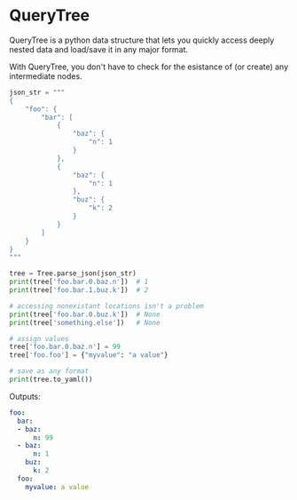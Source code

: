 # QueryTree

QueryTree is a python data structure that lets you quickly access deeply nested data and load/save it in any major format.

With QueryTree, you don't have to check for the esistance of (or create) any intermediate nodes.

```python
json_str = """
{
    "foo": {
        "bar": [
            {
                "baz": {
                    "n": 1
                }
            },
            {
                "baz": {
                    "n": 1
                },
                "buz": {
                    "k": 2
                }
            }
        ]
    }
}
"""

tree = Tree.parse_json(json_str)
print(tree['foo.bar.0.baz.n'])  # 1
print(tree['foo.bar.1.buz.k'])  # 2

# accessing nonexistant locations isn't a problem
print(tree['foo.bar.0.buz.k'])  # None
print(tree['something.else'])   # None

# assign values
tree['foo.bar.0.baz.n'] = 99
tree['foo.foo'] = {"myvalue": "a value"}

# save as any format
print(tree.to_yaml())
```
Outputs:
```yaml
foo:
  bar:
  - baz:
      n: 99
  - baz:
      n: 1
    buz:
      k: 2
  foo:
    myvalue: a value
```
